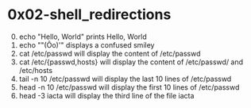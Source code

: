 # 0x02-shell_redirections
0. echo "Hello, World" prints Hello, World 
1. echo "\"(Ôo)'" displays a confused smiley
2. cat /etc/passwd will display the content of /etc/passwd
3. cat /etc/{passwd,hosts} will display the content of /etc/passwd/ and /etc/hosts
4. tail -n 10 /etc/passwd will display the last 10 lines of /etc/passwd
5. head -n 10 /etc/passwd will display the first 10 lines of /etc/passwd
6. head -3 iacta will display the third line of the file iacta
